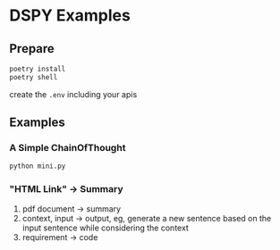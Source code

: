 # DSPY Examples

## Prepare

```sh
poetry install
poetry shell
```

create the `.env` including your apis

## Examples

### A Simple ChainOfThought

```sh
python mini.py
```

### "HTML Link" -> Summary

1. pdf document -> summary
1. context, input -> output, eg, generate a new sentence based on the input sentence while considering the context
1. requirement -> code
